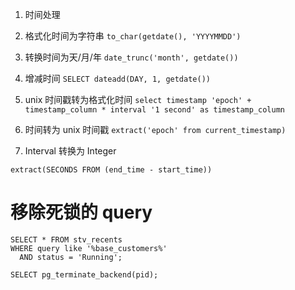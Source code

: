 1. 时间处理
  1. 格式化时间为字符串 `to_char(getdate(), 'YYYYMMDD')`
  2. 转换时间为天/月/年 `date_trunc('month', getdate())`
  3. 增减时间 `SELECT dateadd(DAY, 1, getdate())`
  4. unix 时间戳转为格式化时间 `select timestamp 'epoch' + timestamp_column * interval '1 second' as timestamp_column`
  5. 时间转为 unix 时间戳 `extract('epoch' from current_timestamp)` 


2. Interval 转换为 Integer 

`extract(SECONDS FROM (end_time - start_time))`

# 移除死锁的 query
```
SELECT * FROM stv_recents
WHERE query like '%base_customers%'
  AND status = 'Running';

SELECT pg_terminate_backend(pid);
```


